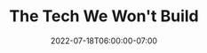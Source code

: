 ---
date: 2022-07-18T06:00:00-07:00
title: "The Tech We Won't Build"
ogtitle: "The Tech We Won't Build"
description: |
    Where should tech builders draw the line on AI for military or surveillance? Just because it can be built, doesn't mean it should be. At what point do we blow the whistle, call out the boss, and tell the world? Find out what it's like to sound the alarm from inside a big tech company.
ogdescription: "Where should tech builders draw the line on AI for military or surveillance? Just because it can be built, doesn't mean it should be. At what point do we blow the whistle, call out the boss, and tell the world? Find out what it's like to sound the alarm from inside a big tech company."
number: 39
season: 6
seasonepisode: 1
url: /season6/episode1/
embed: "67d5b12c-ba8f-4bb4-a3ee-2adf3225bec7"
mp3: "https://cdn.simplecast.com/audio/9b52b824-909f-4be5-aaf0-10f9e93c7818/episodes/67d5b12c-ba8f-4bb4-a3ee-2adf3225bec7/audio/74ab904b-fac9-4e1d-a7a5-b6ccc202972e/default_tc.mp3"
categories: "episodes"
host: "Bridget Todd"
shownotes: |
    [Laura Nolan](https://2022.internethealthreport.org/story/say-no-to-killer-robots-laura-nolan/) shares the story behind her decision to leave Google in 2018 over their involvement in Project Maven, a Pentagon project which used AI by Google.

    [Yves Moreau](https://2022.internethealthreport.org/story/scientists-lets-push-back-yves-moreau/) explains why he is calling on academic journals and international publishers to retract papers that use facial recognition and DNA profiling of minority groups.

    [Yeshimabeit Milner](https://2022.internethealthreport.org/story/calling-out-data-weapons-yeshimabeit-milner/) describes how the non-profit [Data for Black Lives](https://d4bl.org) is pushing back against use of AI powered tools used to surveil and criminalize Black and Brown communities.

    [Shmyla Khan](https://2022.internethealthreport.org/story/tech-broken-promise-shmyla-khan/), describes being at the receiving end of technologies developed by foreign superpowers as a researcher with the [Digital Rights Foundation](https://digitalrightsfoundation.pk/) in Pakistan.

    IRL is an original podcast from Mozilla, the non-profit behind Firefox. In Season 6, host Bridget Todd shares stories of people who make AI more trustworthy in real life. This season doubles as Mozilla's [2022 Internet Health Report](https://2022.internethealthreport.org). Go to the report for show notes, transcripts, and more.
transcript: |

    [Read the transcript](https://2022.internethealthreport.org/irl-transcript-the-tech-we-wont-build/)

---